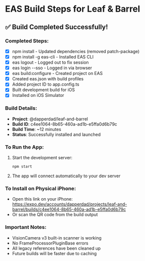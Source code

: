 # EAS Build Steps for Leaf & Barrel

## ✅ Build Completed Successfully!

### Completed Steps:
- [x] npm install - Updated dependencies (removed patch-package)
- [x] npm install -g eas-cli - Installed EAS CLI
- [x] eas logout - Logged out to fix session
- [x] eas login --sso - Logged in via browser
- [x] eas build:configure - Created project on EAS
- [x] Created eas.json with build profiles
- [x] Added project ID to app.config.ts
- [x] Built development build for iOS
- [x] Installed on iOS Simulator

### Build Details:
- **Project**: @dapperdad/leaf-and-barrel
- **Build ID**: c4ee1064-8b65-460a-ad1b-e5ffa0d6b79c
- **Build Time**: ~12 minutes
- **Status**: Successfully installed and launched

### To Run the App:
1. Start the development server:
   ```bash
   npm start
   ```
2. The app will connect automatically to your dev server

### To Install on Physical iPhone:
- Open this link on your iPhone:
  https://expo.dev/accounts/dapperdad/projects/leaf-and-barrel/builds/c4ee1064-8b65-460a-ad1b-e5ffa0d6b79c
- Or scan the QR code from the build output

### Important Notes:
- VisionCamera v3 built-in scanner is working
- No FrameProcessorPluginBase errors
- All legacy references have been cleaned up
- Future builds will be faster due to caching